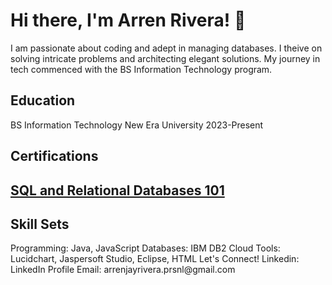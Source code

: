 <h1>Hi there, I'm Arren Rivera! 👋</h1>
I am passionate about coding and adept in managing databases. I theive on solving intricate problems and architecting elegant solutions. My journey in tech commenced with the BS Information Technology program.
<h2>Education</h2>
<p>BS Information Technology
New Era University
2023-Present </p>
<h2>Certifications<h2>
<a href="https://courses.cognitiveclass.ai/certificates/9d7eda50302142768e4f0d41469d070d">SQL and Relational Databases 101</a>
<h2>Skill Sets</h2>
Programming: Java, JavaScript
Databases: IBM DB2 Cloud
Tools: Lucidchart, Jaspersoft Studio, Eclipse, HTML
Let's Connect!
Linkedin: LinkedIn Profile
Email: arrenjayrivera.prsnl@gmail.com     
